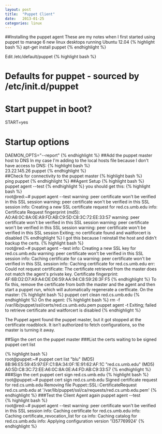 ```yaml
---
layout: post
title:  "Puppet Client"
date:   2013-01-25
categories: linux
---
```

##Installing the puppet agent
These are my notes when I first started using puppet to manage 6 new linux desktops running Ubuntu 12.04
{% highlight bash %}
apt-get install puppet
{% endhighlight %}

Edit /etc/default/puppet
{% highlight bash %}
# Defaults for puppet - sourced by /etc/init.d/puppet

# Start puppet in boot?
START=yes

# Startup options
DAEMON_OPTS="--report"
{% endhighlight %}
##Add the puppet master host to DNS
In my case I'm adding to the local hosts file because I don't have access to DNS:
{% highlight bash %}  
23.22.145.26    puppet
{% endhighlight %}  
##Check for connectivity to the puppet master
{% highlight bash %}  
ping puppet
{% endhighlight %} 
##Agent Setup
{% highlight bash %}  
puppet agent --test
{% endhighlight %}
you should get this:
{% highlight bash %}  
root@red:~# puppet agent --test
warning: peer certificate won't be verified in this SSL session
warning: peer certificate won't be verified in this SSL session
info: Creating a new SSL certificate request for red.cs.umb.edu
info: Certificate Request fingerprint (md5): A0:A6:0C:8A:0E:A9:FD:AB:C9:5D:C8:3C:72:EE:33:57
warning: peer certificate won't be verified in this SSL session
warning: peer certificate won't be verified in this SSL session
warning: peer certificate won't be verified in this SSL session
Exiting; no certificate found and waitforcert is disabled
{% endhighlight %}
I got this because I reinstall the host and didn't backup the certs.
{% highlight bash %}  
root@red:~# puppet agent --test
info: Creating a new SSL key for red.cs.umb.edu
warning: peer certificate won't be verified in this SSL session
info: Caching certificate for ca
warning: peer certificate won't be verified in this SSL session
info: Caching certificate for red.cs.umb.edu
err: Could not request certificate: The certificate retrieved from the master does not match the agent's private key.
Certificate fingerprint: 4F:6B:D2:D7:A9:A4:DE:D6:59:AA:94:C8:59:26:3F:F5
{% endhighlight %}
To fix this, remove the certificate from both the master and the agent and then start a puppet run, which will automatically regenerate a certficate.
On the master:
{% highlight bash %}
puppet cert clean red.cs.umb.edu
{% endhighlight %}
On the agent:
{% highlight bash %}
rm -f /var/lib/puppet/ssl/certs/red.cs.umb.edu.pem
puppet agent -t
Exiting; failed to retrieve certificate and waitforcert is disabled
{% endhighlight %}

The Puppet agent found the puppet master, but it got stopped at the certificate roadblock. It isn’t authorized to fetch configurations, so the master is turning it away.

##Sign the cert on the puppet master
###List the certs waiting to be signed
  puppet cert list
  
{% highlight bash %}  
root@puppet:~# puppet cert list 
  "blu"            (MD5) 8B:96:E5:59:45:97:EF:C1:BA:34:0F:1E:91:62:AF:1C
  "red.cs.umb.edu" (MD5) A0:5D:C8:3C:72:EE:A6:0C:8A:0E:A4:FD:AB:C9:33:57
{% endhighlight %}
###Sign the cert
  puppet cert sign red.cs.umb.edu
{% highlight bash %}  
root@puppet:~# puppet cert sign red.cs.umb.edu
Signed certificate request for red.cs.umb.edu
Removing file Puppet::SSL::CertificateRequest red.cs.umb.edu at '/var/lib/puppet/ssl/ca/requests/red.cs.umb.edu.pem'
{% endhighlight %}
###Test the Client Agent again
puppet agent --test  
{% highlight bash %}  
root@red:~# puppet agent --test
warning: peer certificate won't be verified in this SSL session
info: Caching certificate for red.cs.umb.edu
info: Caching certificate_revocation_list for ca
info: Caching catalog for red.cs.umb.edu
info: Applying configuration version '1357769924'
{% endhighlight %}